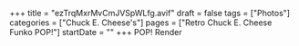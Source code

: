 +++
title = "ezTrqMxrMvCmJVSpWLfg.avif"
draft = false
tags = ["Photos"]
categories = ["Chuck E. Cheese's"]
pages = ["Retro Chuck E. Cheese Funko POP!"]
startDate = ""
+++
POP! Render
